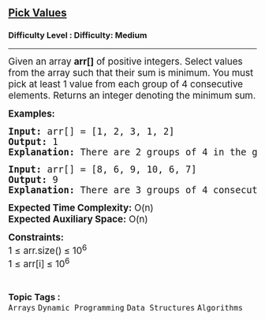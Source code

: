 <h2><a href="https://www.geeksforgeeks.org/problems/pick-values4112/1?page=3&difficulty=Medium&status=unsolved,attempted&sortBy=accuracy">Pick Values</a></h2><h3>Difficulty Level : Difficulty: Medium</h3><hr><div class="problems_problem_content__Xm_eO"><p><span style="font-size: 14pt;">Given an array <strong>arr[]</strong> of positive integers. Select values from the array such that their sum is minimum. You must pick at least 1 value from each group of 4 consecutive elements. Returns an integer denoting the minimum sum.</span></p>
<p><span style="font-size: 14pt;"><strong>Examples:</strong></span></p>
<pre><span style="font-size: 14pt;"><strong>Input: </strong>arr[] = [1, 2, 3, 1, 2]
<strong>Output:</strong> 1
<strong>Explanation:</strong> There are 2 groups of 4 in the given array. The 1st group is [1 2 3 1] and 2nd is [2 3 1 2]. Selecting the 4th element in the array will give the least sum as it belongs to both groups.</span></pre>
<pre><span style="font-size: 14pt;"><strong>Input: </strong>arr[] = [8, 6, 9, 10, 6, 7]
<strong>Output:</strong> 9<br><strong>Explanation:</strong> There are 3 groups of 4 consecutive elements. 9 at index 2 is the smallest element that is present in all 3 groups.</span></pre>
<p><span style="font-size: 14pt;"><strong>Expected Time Complexity:</strong> O(n)<br><strong>Expected Auxiliary Space:</strong> O(n)</span></p>
<p><span style="font-size: 14pt;"><strong>Constraints:</strong><br>1 ≤ arr.size()<strong>&nbsp;</strong>≤ 10<sup>6</sup><br>1 ≤ arr[i]<strong> </strong>≤ 10<sup>6</sup></span></p></div><br><p><span style=font-size:18px><strong>Topic Tags : </strong><br><code>Arrays</code>&nbsp;<code>Dynamic Programming</code>&nbsp;<code>Data Structures</code>&nbsp;<code>Algorithms</code>&nbsp;
